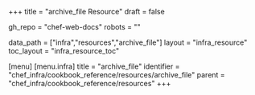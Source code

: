+++
title = "archive_file Resource"
draft = false

gh_repo = "chef-web-docs"
robots = ""

data_path = ["infra","resources","archive_file"]
layout = "infra_resource"
toc_layout = "infra_resource_toc"


[menu]
  [menu.infra]
    title = "archive_file"
    identifier = "chef_infra/cookbook_reference/resources/archive_file"
    parent = "chef_infra/cookbook_reference/resources"
+++

<!-- The contents of this page are automatically generated from the archive_file.yaml file in the data directory. -->
<!-- To suggest a change, edit the https://github.com/chef/chef/blob/master/lib/chef/resource/archive_file.rb file
      and submit a pull request to the https://github.com/chef/chef repository. -->
